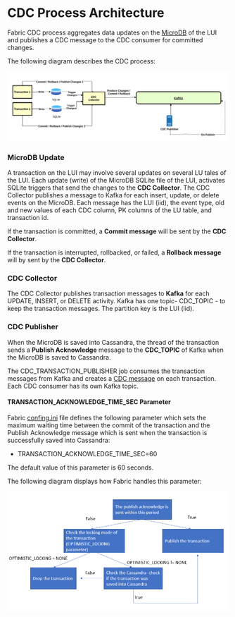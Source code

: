 # CDC Process Architecture

Fabric CDC process aggregates data updates on the [MicroDB](/articles/02_fabric_architecture/01_fabric_architecture_overview.md#211-microdb-) of the LUI and publishes a CDC message to the CDC consumer for committed changes. 

The following diagram describes the CDC process:

![CDC flow](images/cdc_data_flow_diagram.png)

### MicroDB Update

A transaction on the LUI may involve several updates on several LU tales of the LUI. Each update (write) of the MicroDB SQLite file of the LUI, activates SQLite triggers that send the changes to the **CDC Collector**. The CDC Collector publishes a message to Kafka for each insert, update, or delete events on the MicroDB.  Each message has the LUI (iid), the event type, old and new values of each CDC column, PK columns of the LU table, and transaction id.

If the transaction is committed, a **Commit message** will be sent by the **CDC Collector**. 

If the transaction is interrupted, rollbacked,  or failed, a **Rollback message** will by sent by the **CDC Collector**. 

### CDC Collector

The CDC Collector publishes transaction messages to **Kafka**  for each UPDATE, INSERT, or DELETE activity. Kafka has one topic- CDC_TOPIC - to keep the transaction messages. The partition key is the LUI (iid).

### CDC Publisher

When the MicroDB is saved into Cassandra, the thread of the transaction sends a **Publish Acknowledge**  message to the **CDC_TOPIC** of Kafka when the MicroDB is saved to Cassandra. 

The CDC_TRANSACTION_PUBLISHER job consumes the transaction messages from Kafka and creates a [CDC message](02_cdc_messages.md) on each transaction. Each CDC consumer has its own Kafka topic.

#### TRANSACTION_ACKNOWLEDGE_TIME_SEC Parameter

Fabric [confing.ini](/articles/02_fabric_architecture/05_fabric_main_configuration_files.md#configini) file defines the following parameter which sets the maximum waiting time between the commit of the transaction and the Publish Acknowledge message which is sent when the transaction is successfully saved into Cassandra: 

- TRANSACTION_ACKNOWLEDGE_TIME_SEC=60

The default value of this parameter is 60 seconds.

The following diagram displays how Fabric handles this parameter:

![acknowledge time](images/cdc_publish_acknowledge_time_seq.png)

